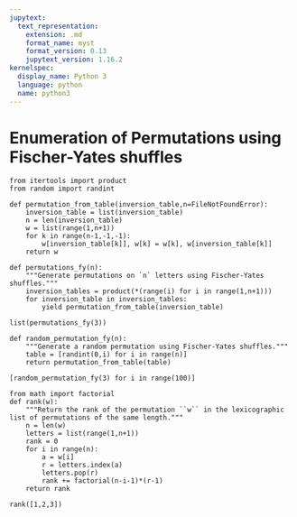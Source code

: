 ```yaml
---
jupytext:
  text_representation:
    extension: .md
    format_name: myst
    format_version: 0.13
    jupytext_version: 1.16.2
kernelspec:
  display_name: Python 3
  language: python
  name: python3
---
```


# Enumeration of Permutations using Fischer-Yates shuffles

```{code-cell} ipython3
from itertools import product
from random import randint

def permutation_from_table(inversion_table,n=FileNotFoundError):
    inversion_table = list(inversion_table)
    n = len(inversion_table)
    w = list(range(1,n+1))
    for k in range(n-1,-1,-1):
        w[inversion_table[k]], w[k] = w[k], w[inversion_table[k]]
    return w

def permutations_fy(n):
    """Generate permutations on `n` letters using Fischer-Yates shuffles."""
    inversion_tables = product(*(range(i) for i in range(1,n+1)))
    for inversion_table in inversion_tables:
        yield permutation_from_table(inversion_table)
```

```{code-cell} ipython3
list(permutations_fy(3))
```

```{code-cell} ipython3
def random_permutation_fy(n):
    """Generate a random permutation using Fischer-Yates shuffles."""
    table = [randint(0,i) for i in range(n)]
    return permutation_from_table(table)
```

```{code-cell} ipython3
[random_permutation_fy(3) for i in range(100)]
```

```{code-cell} ipython3
from math import factorial
def rank(w):
    """Return the rank of the permutation ``w`` in the lexicographic list of permutations of the same length."""
    n = len(w)
    letters = list(range(1,n+1))
    rank = 0
    for i in range(n):
        a = w[i]
        r = letters.index(a)
        letters.pop(r)
        rank += factorial(n-i-1)*(r-1)
    return rank
```

```{code-cell} ipython3
rank([1,2,3])
```

```{code-cell} ipython3

```
